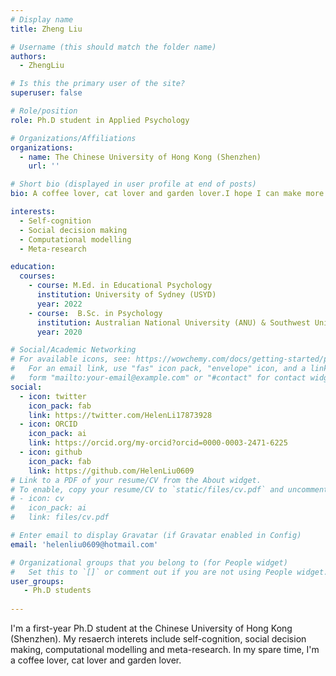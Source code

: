 ```yaml
---
# Display name
title: Zheng Liu

# Username (this should match the folder name)
authors:
  - ZhengLiu

# Is this the primary user of the site?
superuser: false

# Role/position
role: Ph.D student in Applied Psychology

# Organizations/Affiliations
organizations:
  - name: The Chinese University of Hong Kong (Shenzhen)
    url: ''

# Short bio (displayed in user profile at end of posts)
bio: A coffee lover, cat lover and garden lover.I hope I can make more efforts on the road of scientific research. 

interests:
  - Self-cognition 
  - Social decision making 
  - Computational modelling 
  - Meta-research

education:
  courses:
    - course: M.Ed. in Educational Psychology
      institution: University of Sydney (USYD)
      year: 2022
    - course:  B.Sc. in Psychology
      institution: Australian National University (ANU) & Southwest University (SWU)
      year: 2020

# Social/Academic Networking
# For available icons, see: https://wowchemy.com/docs/getting-started/page-builder/#icons
#   For an email link, use "fas" icon pack, "envelope" icon, and a link in the
#   form "mailto:your-email@example.com" or "#contact" for contact widget.
social:
  - icon: twitter
    icon_pack: fab
    link: https://twitter.com/HelenLi17873928
  - icon: ORCID
    icon_pack: ai
    link: https://orcid.org/my-orcid?orcid=0000-0003-2471-6225
  - icon: github
    icon_pack: fab
    link: https://github.com/HelenLiu0609
# Link to a PDF of your resume/CV from the About widget.
# To enable, copy your resume/CV to `static/files/cv.pdf` and uncomment the lines below.
# - icon: cv
#   icon_pack: ai
#   link: files/cv.pdf

# Enter email to display Gravatar (if Gravatar enabled in Config)
email: 'helenliu0609@hotmail.com'

# Organizational groups that you belong to (for People widget)
#   Set this to `[]` or comment out if you are not using People widget.
user_groups:
   - Ph.D students
  
---
```

I'm a first-year Ph.D student at the Chinese University of Hong Kong (Shenzhen). My resaerch interets include self-cognition, social decision making, computational modelling and meta-research. In my spare time, I'm a coffee lover, cat lover and garden lover. 



